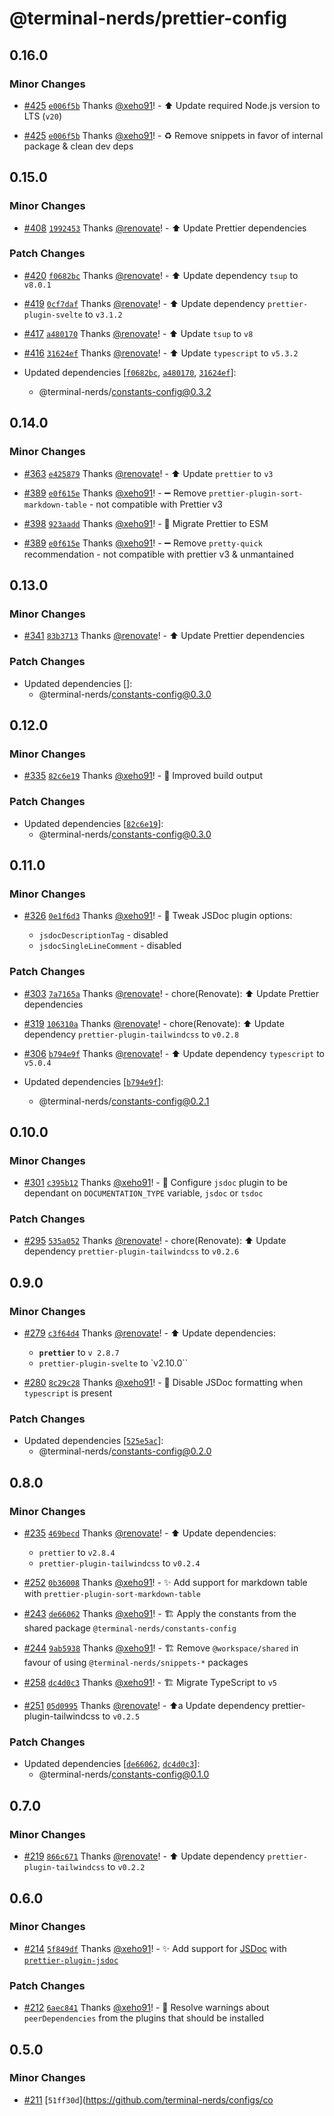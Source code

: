# @terminal-nerds/prettier-config<!-- markdownlint-disable line-length list-marker-space no-duplicate-header ul-style -->

## 0.16.0

### Minor Changes

- [#425](https://github.com/terminal-nerds/configs/pull/425) [`e006f5b`](https://github.com/terminal-nerds/configs/commit/e006f5b96ecca76711cddf7f9c6012e4298a9737) Thanks [@xeho91](https://github.com/xeho91)! - ⬆️ Update required Node.js version to LTS (`v20`)

- [#425](https://github.com/terminal-nerds/configs/pull/425) [`e006f5b`](https://github.com/terminal-nerds/configs/commit/e006f5b96ecca76711cddf7f9c6012e4298a9737) Thanks [@xeho91](https://github.com/xeho91)! - ♻ Remove snippets in favor of internal package & clean dev deps

## 0.15.0

### Minor Changes

- [#408](https://github.com/terminal-nerds/configs/pull/408) [`1992453`](https://github.com/terminal-nerds/configs/commit/199245313e8562bc6f6bb740dc3caf392ef55df9) Thanks [@renovate](https://github.com/apps/renovate)! - ⬆️ Update Prettier dependencies

### Patch Changes

- [#420](https://github.com/terminal-nerds/configs/pull/420) [`f0682bc`](https://github.com/terminal-nerds/configs/commit/f0682bcacf603627398223cdeb4bc0f41a2066c0) Thanks [@renovate](https://github.com/apps/renovate)! - ⬆️ Update dependency `tsup` to `v8.0.1`

- [#419](https://github.com/terminal-nerds/configs/pull/419) [`0cf7daf`](https://github.com/terminal-nerds/configs/commit/0cf7daf17dec736a001daf937fb29de93b3500c3) Thanks [@renovate](https://github.com/apps/renovate)! - ⬆️ Update dependency `prettier-plugin-svelte` to `v3.1.2`

- [#417](https://github.com/terminal-nerds/configs/pull/417) [`a480170`](https://github.com/terminal-nerds/configs/commit/a48017079050fc615134c47bdf29c0413d355055) Thanks [@renovate](https://github.com/apps/renovate)! - ⬆️ Update `tsup` to `v8`

- [#416](https://github.com/terminal-nerds/configs/pull/416) [`31624ef`](https://github.com/terminal-nerds/configs/commit/31624efaea68d25de289321177603951b41686e6) Thanks [@renovate](https://github.com/apps/renovate)! - ⬆️ Update `typescript` to `v5.3.2`

- Updated dependencies [[`f0682bc`](https://github.com/terminal-nerds/configs/commit/f0682bcacf603627398223cdeb4bc0f41a2066c0), [`a480170`](https://github.com/terminal-nerds/configs/commit/a48017079050fc615134c47bdf29c0413d355055), [`31624ef`](https://github.com/terminal-nerds/configs/commit/31624efaea68d25de289321177603951b41686e6)]:
  - @terminal-nerds/constants-config@0.3.2

## 0.14.0

### Minor Changes

- [#363](https://github.com/terminal-nerds/configs/pull/363) [`e425879`](https://github.com/terminal-nerds/configs/commit/e4258794c89b9ed43a6c636313043b36ef5a2e2e) Thanks [@renovate](https://github.com/apps/renovate)! - ⬆️ Update `prettier` to `v3`

- [#389](https://github.com/terminal-nerds/configs/pull/389) [`e0f615e`](https://github.com/terminal-nerds/configs/commit/e0f615e2eda3971e886b0dadceccbd30a5d78923) Thanks [@xeho91](https://github.com/xeho91)! - ➖ Remove `prettier-plugin-sort-markdown-table` - not compatible with Prettier v3

- [#398](https://github.com/terminal-nerds/configs/pull/398) [`923aadd`](https://github.com/terminal-nerds/configs/commit/923aadd67576955d51a121fe94cfc7d57a036b29) Thanks [@xeho91](https://github.com/xeho91)! - 🌟 Migrate Prettier to ESM

- [#389](https://github.com/terminal-nerds/configs/pull/389) [`e0f615e`](https://github.com/terminal-nerds/configs/commit/e0f615e2eda3971e886b0dadceccbd30a5d78923) Thanks [@xeho91](https://github.com/xeho91)! - ➖ Remove `pretty-quick` recommendation - not compatible with prettier v3 & unmantained

## 0.13.0

### Minor Changes

- [#341](https://github.com/terminal-nerds/configs/pull/341) [`83b3713`](https://github.com/terminal-nerds/configs/commit/83b371365a173ab65a5a7bce0c67d9adf5555e48) Thanks [@renovate](https://github.com/apps/renovate)! - ⬆️ Update Prettier dependencies

### Patch Changes

- Updated dependencies []:
  - @terminal-nerds/constants-config@0.3.0

## 0.12.0

### Minor Changes

- [#335](https://github.com/terminal-nerds/configs/pull/335) [`82c6e19`](https://github.com/terminal-nerds/configs/commit/82c6e19f5cd0db2b00f75ce4fccac8fa43d4777e) Thanks [@xeho91](https://github.com/xeho91)! - 🔧 Improved build output

### Patch Changes

- Updated dependencies [[`82c6e19`](https://github.com/terminal-nerds/configs/commit/82c6e19f5cd0db2b00f75ce4fccac8fa43d4777e)]:
  - @terminal-nerds/constants-config@0.3.0

## 0.11.0

### Minor Changes

- [#326](https://github.com/terminal-nerds/configs/pull/326) [`0e1f6d3`](https://github.com/terminal-nerds/configs/commit/0e1f6d3a55979f69affaab851eeae1d37286b788) Thanks [@xeho91](https://github.com/xeho91)! - 🔧 Tweak JSDoc plugin options:

  - `jsdocDescriptionTag` - disabled
  - `jsdocSingleLineComment` - disabled

### Patch Changes

- [#303](https://github.com/terminal-nerds/configs/pull/303) [`7a7165a`](https://github.com/terminal-nerds/configs/commit/7a7165abe96e274f8b1652697424f42395d16727) Thanks [@renovate](https://github.com/apps/renovate)! - chore(Renovate): ⬆️ Update Prettier dependencies

- [#319](https://github.com/terminal-nerds/configs/pull/319) [`106310a`](https://github.com/terminal-nerds/configs/commit/106310acdb6d3d20c69242f53427cbbbb966c269) Thanks [@renovate](https://github.com/apps/renovate)! - chore(Renovate): ⬆️ Update dependency `prettier-plugin-tailwindcss` to `v0.2.8`

- [#306](https://github.com/terminal-nerds/configs/pull/306) [`b794e9f`](https://github.com/terminal-nerds/configs/commit/b794e9f973d4b5654d4250891a8c353fbbc78934) Thanks [@renovate](https://github.com/apps/renovate)! - ⬆️ Update dependency `typescript` to `v5.0.4`

- Updated dependencies [[`b794e9f`](https://github.com/terminal-nerds/configs/commit/b794e9f973d4b5654d4250891a8c353fbbc78934)]:
  - @terminal-nerds/constants-config@0.2.1

## 0.10.0

### Minor Changes

- [#301](https://github.com/terminal-nerds/configs/pull/301) [`c395b12`](https://github.com/terminal-nerds/configs/commit/c395b126325ccfae8b426bafed76cebb60a41e77) Thanks [@xeho91](https://github.com/xeho91)! - 🔧 Configure `jsdoc` plugin to be dependant on `DOCUMENTATION_TYPE` variable, `jsdoc` or `tsdoc`

### Patch Changes

- [#295](https://github.com/terminal-nerds/configs/pull/295) [`535a052`](https://github.com/terminal-nerds/configs/commit/535a052c884cbe34f80582cde9e3e6da53e2f6fc) Thanks [@renovate](https://github.com/apps/renovate)! - chore(Renovate): ⬆️ Update dependency `prettier-plugin-tailwindcss` to `v0.2.6`

## 0.9.0

### Minor Changes

- [#279](https://github.com/terminal-nerds/configs/pull/279) [`c3f64d4`](https://github.com/terminal-nerds/configs/commit/c3f64d428e7b17e42d5bf57c60625d9376fbd487) Thanks [@renovate](https://github.com/apps/renovate)! - ⬆️ Update dependencies:

  - **`prettier`** to `v 2.8.7`
  - `prettier-plugin-svelte` to `v2.10.0``

- [#280](https://github.com/terminal-nerds/configs/pull/280) [`8c29c28`](https://github.com/terminal-nerds/configs/commit/8c29c2845db02e0d07b0b2d9e19ea5e5c71c8e23) Thanks [@xeho91](https://github.com/xeho91)! - 🔧 Disable JSDoc formatting when `typescript` is present

### Patch Changes

- Updated dependencies [[`525e5ac`](https://github.com/terminal-nerds/configs/commit/525e5acb8b2e73f05b94b4f6d93a612cf6b43eb7)]:
  - @terminal-nerds/constants-config@0.2.0

## 0.8.0

### Minor Changes

- [#235](https://github.com/terminal-nerds/configs/pull/235) [`469becd`](https://github.com/terminal-nerds/configs/commit/469becdadacef24433c8779a0cd53e3d9d89ef9b) Thanks [@renovate](https://github.com/apps/renovate)! - ⬆️ Update dependencies:

  - `prettier` to `v2.8.4`
  - `prettier-plugin-tailwindcss` to `v0.2.4`

- [#252](https://github.com/terminal-nerds/configs/pull/252) [`0b36008`](https://github.com/terminal-nerds/configs/commit/0b36008ceebd7116f86a3e2a3036291cfb927045) Thanks [@xeho91](https://github.com/xeho91)! - ✨ Add support for markdown table with `prettier-plugin-sort-markdown-table`

- [#243](https://github.com/terminal-nerds/configs/pull/243) [`de66062`](https://github.com/terminal-nerds/configs/commit/de660626f8f8463120f51be3ceea25e520cd1d5e) Thanks [@xeho91](https://github.com/xeho91)! - 🏗 Apply the constants from the shared package `@terminal-nerds/constants-config`

- [#244](https://github.com/terminal-nerds/configs/pull/244) [`9ab5938`](https://github.com/terminal-nerds/configs/commit/9ab5938c1bf446689cd7051f7b094b9b0342edd4) Thanks [@xeho91](https://github.com/xeho91)! - 🏗 Remove `@workspace/shared` in favour of using `@terminal-nerds/snippets-*` packages

- [#258](https://github.com/terminal-nerds/configs/pull/258) [`dc4d0c3`](https://github.com/terminal-nerds/configs/commit/dc4d0c33897508fe665e099c1ab939484bb5dd85) Thanks [@xeho91](https://github.com/xeho91)! - 🏗 Migrate TypeScript to `v5`

- [#251](https://github.com/terminal-nerds/configs/pull/251) [`05d0995`](https://github.com/terminal-nerds/configs/commit/05d09957e9d259ad6fe3d5f8d2580bdd43e958ce) Thanks [@renovate](https://github.com/apps/renovate)! - ⬆️a Update dependency prettier-plugin-tailwindcss to `v0.2.5`

### Patch Changes

- Updated dependencies [[`de66062`](https://github.com/terminal-nerds/configs/commit/de660626f8f8463120f51be3ceea25e520cd1d5e), [`dc4d0c3`](https://github.com/terminal-nerds/configs/commit/dc4d0c33897508fe665e099c1ab939484bb5dd85)]:
  - @terminal-nerds/constants-config@0.1.0

## 0.7.0

### Minor Changes

- [#219](https://github.com/terminal-nerds/configs/pull/219) [`866c671`](https://github.com/terminal-nerds/configs/commit/866c671838b96a4614dc745148b476e3d563098d) Thanks [@renovate](https://github.com/apps/renovate)! - ⬆️ Update dependency `prettier-plugin-tailwindcss` to `v0.2.2`

## 0.6.0

### Minor Changes

- [#214](https://github.com/terminal-nerds/configs/pull/214) [`5f849df`](https://github.com/terminal-nerds/configs/commit/5f849df1ecda766c34ac98b3c79f6d42e3024e7f) Thanks [@xeho91](https://github.com/xeho91)! - ✨ Add support for [JSDoc](https://github.com/jsdoc/jsdoc) with [`prettier-plugin-jsdoc`](https://github.com/hosseinmd/prettier-plugin-jsdoc)

### Patch Changes

- [#212](https://github.com/terminal-nerds/configs/pull/212) [`6aec841`](https://github.com/terminal-nerds/configs/commit/6aec841d0a1b116537c7b96990724e9569efc8f9) Thanks [@xeho91](https://github.com/xeho91)! - 🐛 Resolve warnings about `peerDependencies` from the plugins that should be installed

## 0.5.0

### Minor Changes

- [#211](https://github.com/terminal-nerds/configs/pull/211) [`51ff30d`](<https://github.com/terminal-nerds/configs/co>
